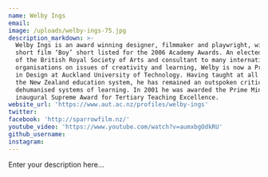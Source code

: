 ```yaml
---
name: Welby Ings
email:
image: /uploads/welby-ings-75.jpg
description_markdown: >-
  Welby Ings is an award winning designer, filmmaker and playwright, with his
  short film ‘Boy’ short listed for the 2006 Academy Awards. An elected Fellow
  of the British Royal Society of Arts and consultant to many international
  organisations on issues of creativity and learning, Welby is now a Professor
  in Design at Auckland University of Technology. Having taught at all levels of
  the New Zealand education system, he has remained an outspoken critic of
  dehumanised systems of learning. In 2001 he was awarded the Prime Minister’s
  inaugural Supreme Award for Tertiary Teaching Excellence.
website_url: 'https://www.aut.ac.nz/profiles/welby-ings'
twitter:
facebook: 'http://sparrowfilm.nz/'
youtube_video: 'https://www.youtube.com/watch?v=aumxbgOdkRU'
github_username:
instagram:
---
```


Enter your description here...
